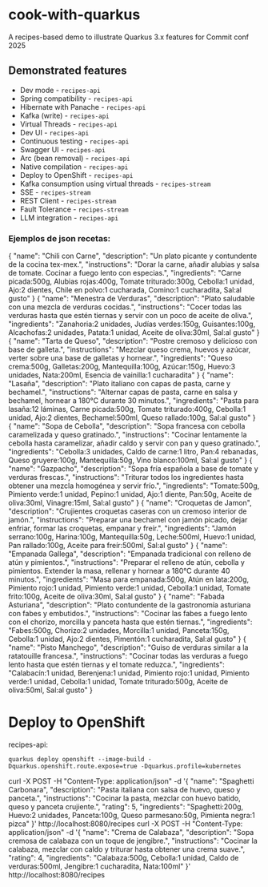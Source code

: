 # cook-with-quarkus

A recipes-based demo to illustrate Quarkus 3.x features for Commit conf 2025

## Demonstrated features

* Dev mode - `recipes-api`
* Spring compatibility - `recipes-api`
* Hibernate with Panache - `recipes-api`
* Kafka (write) - `recipes-api`
* Virtual Threads - `recipes-api`
* Dev UI - `recipes-api`
* Continuous testing - `recipes-api`
* Swagger UI - `recipes-api`
* Arc (bean removal) - `recipes-api`
* Native compilation - `recipes-api`
* Deploy to OpenShift - `recipes-api`
* Kafka consumption using virtual threads - `recipes-stream`
* SSE - `recipes-stream`
* REST Client - `recipes-stream`
* Fault Tolerance - `recipes-stream`
* LLM integration - `recipes-api`

### Ejemplos de json recetas:
{
"name": "Chili con Carne",
"description": "Un plato picante y contundente de la cocina tex-mex.",
"instructions": "Dorar la carne, añadir alubias y salsa de tomate. Cocinar a fuego lento con especias.",
"ingredients": "Carne picada:500g, Alubias rojas:400g, Tomate triturado:300g, Cebolla:1 unidad, Ajo:2 dientes, Chile en polvo:1 cucharada, Comino:1 cucharadita, Sal:al gusto"
}
{
"name": "Menestra de Verduras",
"description": "Plato saludable con una mezcla de verduras cocidas.",
"instructions": "Cocer todas las verduras hasta que estén tiernas y servir con un poco de aceite de oliva.",
"ingredients": "Zanahoria:2 unidades, Judías verdes:150g, Guisantes:100g, Alcachofas:2 unidades, Patata:1 unidad, Aceite de oliva:30ml, Sal:al gusto"
}
{
"name": "Tarta de Queso",
"description": "Postre cremoso y delicioso con base de galleta.",
"instructions": "Mezclar queso crema, huevos y azúcar, verter sobre una base de galletas y hornear.",
"ingredients": "Queso crema:500g, Galletas:200g, Mantequilla:100g, Azúcar:150g, Huevo:3 unidades, Nata:200ml, Esencia de vainilla:1 cucharadita"
}
{
"name": "Lasaña",
"description": "Plato italiano con capas de pasta, carne y bechamel.",
"instructions": "Alternar capas de pasta, carne en salsa y bechamel, hornear a 180°C durante 30 minutos.",
"ingredients": "Pasta para lasaña:12 láminas, Carne picada:500g, Tomate triturado:400g, Cebolla:1 unidad, Ajo:2 dientes, Bechamel:500ml, Queso rallado:100g, Sal:al gusto"
}
{
"name": "Sopa de Cebolla",
"description": "Sopa francesa con cebolla caramelizada y queso gratinado.",
"instructions": "Cocinar lentamente la cebolla hasta caramelizar, añadir caldo y servir con pan y queso gratinado.",
"ingredients": "Cebolla:3 unidades, Caldo de carne:1 litro, Pan:4 rebanadas, Queso gruyere:100g, Mantequilla:50g, Vino blanco:100ml, Sal:al gusto"
}
{
"name": "Gazpacho",
"description": "Sopa fría española a base de tomate y verduras frescas.",
"instructions": "Triturar todos los ingredientes hasta obtener una mezcla homogénea y servir frío.",
"ingredients": "Tomate:500g, Pimiento verde:1 unidad, Pepino:1 unidad, Ajo:1 diente, Pan:50g, Aceite de oliva:30ml, Vinagre:15ml, Sal:al gusto"
}
{
"name": "Croquetas de Jamon",
"description": "Crujientes croquetas caseras con un cremoso interior de jamón.",
"instructions": "Preparar una bechamel con jamón picado, dejar enfriar, formar las croquetas, empanar y freír.",
"ingredients": "Jamón serrano:100g, Harina:100g, Mantequilla:50g, Leche:500ml, Huevo:1 unidad, Pan rallado:100g, Aceite para freír:500ml, Sal:al gusto"
}
{
"name": "Empanada Gallega",
"description": "Empanada tradicional con relleno de atún y pimientos.",
"instructions": "Preparar el relleno de atún, cebolla y pimientos. Extender la masa, rellenar y hornear a 180°C durante 40 minutos.",
"ingredients": "Masa para empanada:500g, Atún en lata:200g, Pimiento rojo:1 unidad, Pimiento verde:1 unidad, Cebolla:1 unidad, Tomate frito:100g, Aceite de oliva:30ml, Sal:al gusto"
}
{
"name": "Fabada Asturiana",
"description": "Plato contundente de la gastronomía asturiana con fabes y embutidos.",
"instructions": "Cocinar las fabes a fuego lento con el chorizo, morcilla y panceta hasta que estén tiernas.",
"ingredients": "Fabes:500g, Chorizo:2 unidades, Morcilla:1 unidad, Panceta:150g, Cebolla:1 unidad, Ajo:2 dientes, Pimentón:1 cucharadita, Sal:al gusto"
}
{
"name": "Pisto Manchego",
"description": "Guiso de verduras similar a la ratatouille francesa.",
"instructions": "Cocinar todas las verduras a fuego lento hasta que estén tiernas y el tomate reduzca.",
"ingredients": "Calabacín:1 unidad, Berenjena:1 unidad, Pimiento rojo:1 unidad, Pimiento verde:1 unidad, Cebolla:1 unidad, Tomate triturado:500g, Aceite de oliva:50ml, Sal:al gusto"
}

# Deploy to OpenShift

recipes-api:

```shell
quarkus deploy openshift --image-build -Dquarkus.openshift.route.expose=true -Dquarkus.profile=kubernetes
```

















curl -X POST -H "Content-Type: application/json" -d '{ "name": "Spaghetti Carbonara", "description": "Pasta italiana con salsa de huevo, queso y panceta.", "instructions": "Cocinar la pasta, mezclar con huevo batido, queso y panceta crujiente.", "rating": 5, "ingredients": "Spaghetti:200g, Huevo:2 unidades, Panceta:100g, Queso parmesano:50g, Pimienta negra:1 pizca" }' http://localhost:8080/recipes
curl -X POST -H "Content-Type: application/json" -d '{ "name": "Crema de Calabaza", "description": "Sopa cremosa de calabaza con un toque de jengibre.", "instructions": "Cocinar la calabaza, mezclar con caldo y triturar hasta obtener una crema suave.", "rating": 4, "ingredients": "Calabaza:500g, Cebolla:1 unidad, Caldo de verduras:500ml, Jengibre:1 cucharadita, Nata:100ml" }' http://localhost:8080/recipes
